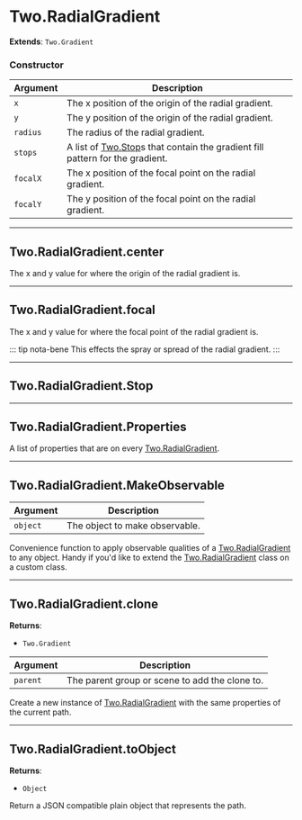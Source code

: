 # Two.RadialGradient


__Extends__: `Two.Gradient`





### Constructor


| Argument | Description |
| ---- | ----------- |
| `x` | The x position of the origin of the radial gradient. |
| `y` | The y position of the origin of the radial gradient. |
| `radius` | The radius of the radial gradient. |
| `stops` | A list of [Two.Stop](/documentation/stop)s that contain the gradient fill pattern for the gradient. |
| `focalX` | The x position of the focal point on the radial gradient. |
| `focalY` | The y position of the focal point on the radial gradient. |



---

<div class="instance">

## Two.RadialGradient.center






The x and y value for where the origin of the radial gradient is.









</div>



---

<div class="instance">

## Two.RadialGradient.focal






The x and y value for where the focal point of the radial gradient is.








::: tip nota-bene
This effects the spray or spread of the radial gradient.
:::


</div>



---

<div class="instance">

## Two.RadialGradient.Stop














</div>



---

<div class="static">

## Two.RadialGradient.Properties






A list of properties that are on every [Two.RadialGradient](/documentation/radialgradient).









</div>



---

<div class="static">

## Two.RadialGradient.MakeObservable








| Argument | Description |
| ---- | ----------- |
| `object` | The object to make observable. |


Convenience function to apply observable qualities of a [Two.RadialGradient](/documentation/radialgradient) to any object. Handy if you'd like to extend the [Two.RadialGradient](/documentation/radialgradient) class on a custom class.



</div>



---

<div class="instance">

## Two.RadialGradient.clone


__Returns__:



+ `Two.Gradient`











| Argument | Description |
| ---- | ----------- |
| `parent` | The parent group or scene to add the clone to. |


Create a new instance of [Two.RadialGradient](/documentation/radialgradient) with the same properties of the current path.



</div>



---

<div class="instance">

## Two.RadialGradient.toObject


__Returns__:



+ `Object`













Return a JSON compatible plain object that represents the path.



</div>


